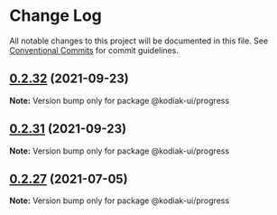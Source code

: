 # Change Log

All notable changes to this project will be documented in this file.
See [Conventional Commits](https://conventionalcommits.org) for commit guidelines.

## [0.2.32](https://github.com/skyverge/kodiak-ui/compare/@kodiak-ui/progress@0.2.31...@kodiak-ui/progress@0.2.32) (2021-09-23)

**Note:** Version bump only for package @kodiak-ui/progress





## [0.2.31](https://github.com/skyverge/kodiak-ui/compare/@kodiak-ui/progress@0.2.30...@kodiak-ui/progress@0.2.31) (2021-09-23)

**Note:** Version bump only for package @kodiak-ui/progress





## [0.2.27](https://github.com/skyverge/kodiak-ui/compare/@kodiak-ui/progress@0.2.26...@kodiak-ui/progress@0.2.27) (2021-07-05)

**Note:** Version bump only for package @kodiak-ui/progress
